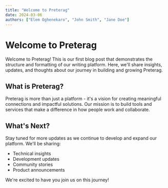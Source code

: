 ```yaml
---
title: "Welcome to Preterag"
date: 2024-03-06
authors: ["Elem Oghenekaro", "John Smith", "Jane Doe"]
---
```


# Welcome to Preterag

Welcome to Preterag! This is our first blog post that demonstrates the structure and formatting of our writing platform. Here, we'll share insights, updates, and thoughts about our journey in building and growing Preterag.

## What is Preterag?

Preterag is more than just a platform - it's a vision for creating meaningful connections and impactful solutions. Our mission is to build tools and services that make a difference in how people work and collaborate.

## What's Next?

Stay tuned for more updates as we continue to develop and expand our platform. We'll be sharing:

- Technical insights
- Development updates
- Community stories
- Product announcements

We're excited to have you join us on this journey!
